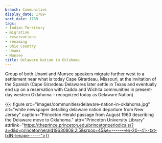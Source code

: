 ```yaml
---
branch: Communities
display_date: 1789-
sort_date: 1789
tags:
- Indian Territory
- migration
- reservations
- renaming
- Ohio Country
- Unami
- Munsee
title: Delaware Nation in Oklahoma
---
```


Group of both Unami and Munsee speakers migrate further west to a settlement near what is today Cape Girardeau, Missouri, at the invitation of the Spanish (Cape Girardeau Delawares later settle in Texas and eventually end up on a reservation with Caddo and Wichita communities in present-day western Oklahoma – recognized today as Delaware Nation).


{{< figure src="images/communities/delaware-nation-in-oklahoma.jpg" alt="white newspaper detailing delaware nation departure from New Jersey" caption="Princeton Herald passage from August 1963 describing the Delaware move to Oklahoma." attr="Princeton University Library" attrlink="https://theprince.princeton.edu/princetonperiodicals/?a=d&d=princetonherald19630809.2.5&srpos=45&e=-------en-20--41--txt-txIN-lenape------">}}
